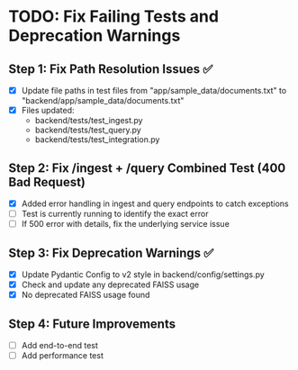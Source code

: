 # TODO: Fix Failing Tests and Deprecation Warnings

## Step 1: Fix Path Resolution Issues ✅
- [x] Update file paths in test files from "app/sample_data/documents.txt" to "backend/app/sample_data/documents.txt"
- [x] Files updated:
  - backend/tests/test_ingest.py
  - backend/tests/test_query.py
  - backend/tests/test_integration.py

## Step 2: Fix /ingest + /query Combined Test (400 Bad Request)
- [x] Added error handling in ingest and query endpoints to catch exceptions
- [ ] Test is currently running to identify the exact error
- [ ] If 500 error with details, fix the underlying service issue

## Step 3: Fix Deprecation Warnings ✅
- [x] Update Pydantic Config to v2 style in backend/config/settings.py
- [x] Check and update any deprecated FAISS usage
- [x] No deprecated FAISS usage found

## Step 4: Future Improvements
- [ ] Add end-to-end test
- [ ] Add performance test
